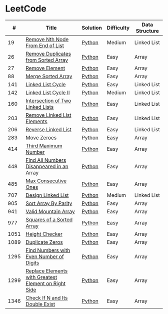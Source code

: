 # LeetCode

| # | Title | Solution | Difficulty | Data Structure |
| - | ----- | -------- | ---------- | -------------- |
| 19 | [Remove Nth Node From End of List](https://leetcode.com/problems/remove-nth-node-from-end-of-list/) | [Python](solutions/19.%20Remove%20Nth%20Node%20From%20End%20of%20List.py) | Medium | Linked List |
| 26 | [Remove Duplicates from Sorted Array](https://leetcode.com/problems/remove-duplicates-from-sorted-array/) | [Python](solutions/26.%20Remove%20Duplicates%20from%20Sorted%20Array.py) | Easy | Array |
| 27 | [Remove Element](https://leetcode.com/problems/remove-element/) | [Python](solutions/27.%20Remove%20Element.py) | Easy | Array |
| 88 | [Merge Sorted Array](https://leetcode.com/problems/merge-sorted-array/) | [Python](solutions/88.%20Merge%20Sorted%20Array.py) | Easy | Array |
| 141 | [Linked List Cycle](https://leetcode.com/problems/linked-list-cycle/) | [Python](solutions/141.%20Linked%20List%20Cycle.py) | Easy | Linked List |
| 142 | [Linked List Cycle II](https://leetcode.com/problems/linked-list-cycle-ii/) | [Python](solutions/142.%20Linked%20List%20Cycle%20II.py) | Medium | Linked List |
| 160 | [Intersection of Two Linked Lists](https://leetcode.com/problems/intersection-of-two-linked-lists/) | [Python](solutions/160.%20Intersection%20of%20Two%20Linked%20Lists.py) | Easy | Linked List |
| 203 | [Remove Linked List Elements](https://leetcode.com/problems/remove-linked-list-elements/) | [Python](solutions/203.%20Remove%20Linked%20List%20Elements.py) | Easy | Linked List |
| 206 | [Reverse Linked List](https://leetcode.com/problems/reverse-linked-list/) | [Python](solutions/206.%20Reverse%20Linked%20List.py) | Easy | Linked List |
| 283 | [Move Zeroes](https://leetcode.com/problems/move-zeroes/) | [Python](solutions/283.%20Move%20Zeroes.py) | Easy | Array |
| 414 | [Third Maximum Number](https://leetcode.com/problems/third-maximum-number/) | [Python](solutions/414.%20Third%20Maximum%20Number.py) | Easy | Array |
| 448 | [Find All Numbers Disappeared in an Array](https://leetcode.com/problems/find-all-numbers-disappeared-in-an-array/) | [Python](solutions/448.%20Find%20All%20Numbers%20Disappeared%20in%20an%20Array.py) | Easy | Array |
| 485 | [Max Consecutive Ones](https://leetcode.com/problems/max-consecutive-ones/) | [Python](solutions/485.%20Max%20Consecutive%20Ones.py) | Easy | Array |
| 707 | [Design Linked List](https://leetcode.com/problems/design-linked-list/) | [Python](solutions/707.%20Design%20Linked%20List.py) | Medium | Linked List |
| 905 | [Sort Array By Parity](https://leetcode.com/problems/sort-array-by-parity/) | [Python](solutions/905.%20Sort%20Array%20By%20Parity.py) | Easy | Array |
| 941 | [Valid Mountain Array](https://leetcode.com/problems/valid-mountain-array/) | [Python](solutions/941.%20Valid%20Mountain%20Array.py) | Easy | Array |
| 977 | [Squares of a Sorted Array](https://leetcode.com/problems/squares-of-a-sorted-array/) | [Python](solutions/977.%20Squares%20of%20a%20Sorted%20Array.py) | Easy | Array |
| 1051 | [Height Checker](https://leetcode.com/problems/height-checker/) | [Python](solutions/1051.%20Height%20Checker.py) | Easy | Array |
| 1089 | [Duplicate Zeros](https://leetcode.com/problems/duplicate-zeros/) | [Python](solutions/1089.%20Duplicate%20Zeros.py) | Easy | Array |
| 1295 | [Find Numbers with Even Number of Digits](https://leetcode.com/problems/find-numbers-with-even-number-of-digits/) | [Python](solutions/1295.%20Find%20Numbers%20with%20Even%20Number%20of%20Digits.py) | Easy | Array |
| 1299 | [Replace Elements with Greatest Element on Right Side](https://leetcode.com/problems/replace-elements-with-greatest-element-on-right-side/) | [Python](solutions/1299.%20Replace%20Elements%20with%20Greatest%20Element%20on%20Right%20Side.py) | Easy | Array |
| 1346 | [Check If N and Its Double Exist](https://leetcode.com/problems/check-if-n-and-its-double-exist/) | [Python](solutions/1346.%20Check%20If%20N%20and%20Its%20Double%20Exist.py) | Easy | Array |
